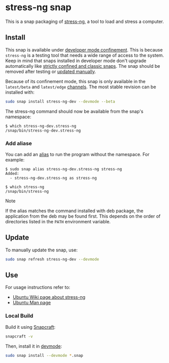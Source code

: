 # stress-ng snap

This is a snap packaging of [stress-ng](https://github.com/ColinIanKing/stress-ng), a tool to load and stress a computer.

## Install

This snap is available under [developer mode confinement](https://snapcraft.io/docs/install-modes#heading--devmode).
This is because `stress-ng` is a testing tool that needs a wide range of access to the system.
Keep in mind that snaps installed in developer mode don't upgrade automatically like [strictly confined and classic snaps](https://snapcraft.io/docs/snap-confinement).
The snap should be removed after testing or [updated manually](#update).

Because of its confinement mode, this snap is only available in the `latest/beta` and `latest/edge` [channels](https://snapcraft.io/docs/channels).
The most stable revision can be installed with:
```bash
sudo snap install stress-ng-dev --devmode --beta
```

The stress-ng command should now be available from the snap's namespace:
```console
$ which stress-ng-dev.stress-ng 
/snap/bin/stress-ng-dev.stress-ng
```

### Add aliase
You can add an [alias](https://snapcraft.io/docs/commands-and-aliases) to run the program without the namespace. For example:
```console
$ sudo snap alias stress-ng-dev.stress-ng stress-ng
Added:
  - stress-ng-dev.stress-ng as stress-ng

$ which stress-ng
/snap/bin/stress-ng
```

> [!NOTE]
> If the alias matches the command installed with deb package, the application from the deb may be found first.
> This depends on the order of directories listed in the `PATH` environment variable.

## Update

To manually update the snap, use:

```bash
sudo snap refresh stress-ng-dev --devmode
```

## Use

For usage instructions refer to:

- [Ubuntu Wiki page about stress-ng](https://wiki.ubuntu.com/Kernel/Reference/stress-ng)
- [Ubuntu Man page](https://manpages.ubuntu.com/manpages/noble/man1/stress-ng.1.html)

### Local Build

Build it using [Snapcraft](https://snapcraft.io/snapcraft):

```bash
snapcraft -v
```

Then, install it in [devmode](https://snapcraft.io/docs/install-modes#heading--devmode):

```bash
sudo snap install --devmode *.snap
```
